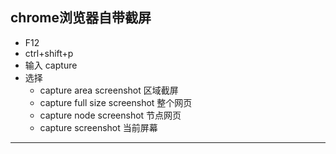 
## chrome浏览器自带截屏

- F12
- ctrl+shift+p
- 输入 capture
- 选择
    - capture area screenshot  区域截屏
    - capture full size screenshot  整个网页
    - capture node screenshot  节点网页
    - capture screenshot  当前屏幕












---    